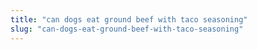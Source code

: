 ```yaml
---
title: "can dogs eat ground beef with taco seasoning"
slug: "can-dogs-eat-ground-beef-with-taco-seasoning"
---
```


